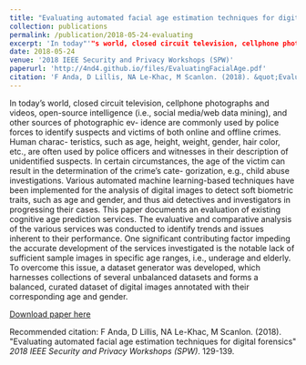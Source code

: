 ```yaml
---
title: "Evaluating automated facial age estimation techniques for digital forensics"
collection: publications
permalink: /publication/2018-05-24-evaluating
excerpt: 'In today"'"s world, closed circuit television, cellphone photographs and videos, open-source intelligence (i.e., social media/web data mining), and other sources of photographic evidence are commonly used by police forces to identify suspects and victims of both online and offline crimes. Human characteristics, such as age, height, weight, gender, hair color, etc., are often used by police officers and witnesses in their description of unidentified suspects.'
date: 2018-05-24
venue: '2018 IEEE Security and Privacy Workshops (SPW)'
paperurl: 'http://4nd4.github.io/files/EvaluatingFacialAge.pdf'
citation: 'F Anda, D Lillis, NA Le-Khac, M Scanlon. (2018). &quot;Evaluating automated facial age estimation techniques for digital forensics.&quot; <i>2018 IEEE Security and Privacy Workshops (SPW)</i>. 129-139.'
---
```


In today’s world, closed circuit television, cellphone photographs and videos, open-source intelligence (i.e., social media/web data mining), and other sources of photographic ev- idence are commonly used by police forces to identify suspects and victims of both online and offline crimes. Human charac- teristics, such as age, height, weight, gender, hair color, etc., are often used by police officers and witnesses in their description of unidentified suspects. In certain circumstances, the age of the victim can result in the determination of the crime’s cate- gorization, e.g., child abuse investigations. Various automated machine learning-based techniques have been implemented for the analysis of digital images to detect soft biometric traits, such as age and gender, and thus aid detectives and investigators in progressing their cases. This paper documents an evaluation of existing cognitive age prediction services. The evaluative and comparative analysis of the various services was conducted to identify trends and issues inherent to their performance. One significant contributing factor impeding the accurate development of the services investigated is the notable lack of sufficient sample images in specific age ranges, i.e., underage and elderly. To overcome this issue, a dataset generator was developed, which harnesses collections of several unbalanced datasets and forms a balanced, curated dataset of digital images annotated with their corresponding age and gender.

[Download paper here](http://4nd4.github.io/files/EvaluatingFacialAge.pdf)

Recommended citation: F Anda, D Lillis, NA Le-Khac, M Scanlon. (2018). "Evaluating automated facial age estimation techniques for digital forensics" <i>2018 IEEE Security and Privacy Workshops (SPW)</i>. 129-139.
